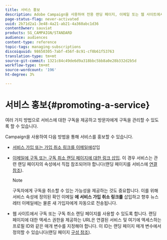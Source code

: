 ```yaml
---
title: 서비스 홍보
description: Adobe Campaign을 사용하여 전용 랜딩 페이지, 이메일 또는 웹 사이트에서 직접 서비스를 홍보하고 고객의 참여를 유도할 수 있습니다.
page-status-flag: never-activated
uuid: 2b71d2a1-3e48-4a21-ab21-4a360abc1d36
contentOwner: sauviat
products: SG_CAMPAIGN/STANDARD
audience: audiences
content-type: reference
topic-tags: managing-subscriptions
discoiquuid: 98650305-7abf-456f-8c91-cf0b61f53763
translation-type: tm+mt
source-git-commit: 1321c84c49de6d9a318bbc5bb8a0e28b332d2b5d
workflow-type: tm+mt
source-wordcount: '196'
ht-degree: 3%

---
```



# 서비스 홍보{#promoting-a-service}

여러 가지 방법으로 서비스에 대한 구독을 제공하고 방문자에게 구독을 관리할 수 있도록 할 수 있습니다.

Campaign을 사용하여 다음 방법을 통해 서비스를 홍보할 수 있습니다.

* [서비스 가입 또는 가입 취소 링크를 이메일에](../../designing/using/links.md#inserting-a-link)삽입

* [이메일에 구독 또는 구독 취소 랜딩 페이지에 대한 링크 삽입](../../designing/using/links.md). 이 경우 서비스는 관련 랜딩 페이지의 속성에서 직접 참조되어야 합니다(랜딩 페이지를 서비스에 [연결 참조](../../channels/using/configuring-landing-page.md#linking-a-landing-page-to-a-service)).

   >[!NOTE]
   >
   >구독자에게 구독을 취소할 수 있는 가능성을 제공하는 것도 중요합니다. 이를 위해 서비스 속성에 정의된 확인 이메일 <b>에 서비스 가입 취소 링크를</b> 삽입하고 향후 뉴스레터 이메일에는 물론 새 가입자에게 자동으로 전송됩니다.

* 웹 사이트에서 구독 또는 구독 취소 랜딩 페이지를 사용할 수 있도록 합니다. 랜딩 페이지에 대한 액세스 권한을 제공하는 URL은 연결된 서비스 및 여기에 액세스하는 프로필 ID와 같은 매개 변수를 지정해야 합니다. 이 ID는 랜딩 페이지 매개 변수에서 정의할 수 있습니다(랜딩 페이지 [구성 참조](../../channels/using/configuring-landing-page.md)).
